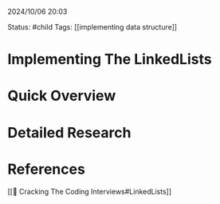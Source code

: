 2024/10/06
20:03

Status: #child
Tags: [[implementing data structure]] 
# Implementing The LinkedLists


# Quick Overview



# Detailed Research



# References

[[📙 Cracking The Coding Interviews#LinkedLists]]